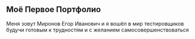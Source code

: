 ## **Моё Первое Портфолио**

Меня зовут Миронов Егор Иванович и я вошёл в мир тестировщиков будучи готовым к трудностям и с желанием самосовершенствоваться